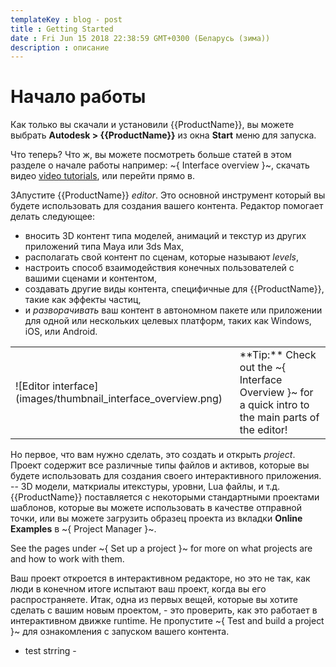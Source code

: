 ---templateKey : blog - posttitle : Getting Starteddate : Fri Jun 15 2018 22:38:59 GMT+0300 (Беларусь (зима))description : описание
---

# Начало работы

Как только вы скачали и установили {{ProductName}}, вы можете выбрать **Autodesk > {{ProductName}}** из окна **Start** меню для запуска.

Что теперь? Что ж, вы можете посмотреть больше статей в этом разделе о начале работы например: ~{ Interface overview }~, скачать видео [video tutorials](../tutorial_link/tutorials_on_area.html), или перейти прямо в.

ЗАпустите {{ProductName}} *editor*. Это основной инструмент который вы будете использовать для создания вашего контента. Редактор помогает делать следующее:

-	вносить 3D контент типа моделей, анимаций и текстур из других приложений типа Maya или 3ds Max,
-	располагать свой контент по сценам, которые называют *levels*,
-	настроить способ взаимодействия конечных пользователей с вашими сценами и контентом,
-	создавать другие виды контента, специфичные для {{ProductName}}, такие как эффекты частиц,
-	и *разворачивать* ваш контент в автономном пакете или приложении для одной или нескольких целевых платформ, таких как Windows, iOS, или Android.

<table class="not-ruled"><tr><td>
![Editor interface](images/thumbnail_interface_overview.png)
</td><td>
**Tip:** Check out the ~{ Interface Overview }~ for a quick intro to the main parts of the editor!
</td></tr>
</table>

Но первое, что вам нужно сделать, это создать и открыть *project*. Проект содержит все различные типы файлов и активов, которые вы будете использовать для создания своего интерактивного приложения. -- 3D модели, маткриалы итекстуры, уровни, Lua файлы, и т.д. {{ProductName}} поставляется с некоторыми стандартными проектами шаблонов, которые вы можете использовать в качестве отправной точки, или вы можете загрузить образец проекта из вкладки **Online Examples** в ~{ Project Manager }~.

See the pages under ~{ Set up a project }~ for more on what projects are and how to work with them.

Ваш проект откроется в интерактивном редакторе, но это не так, как люди в конечном итоге испытают ваш проект, когда вы его распространяете. Итак, одна из первых вещей, которые вы хотите сделать с вашим новым проектом, - это проверить, как это работает в интерактивном движке runtime. Не пропустите ~{ Test and build a project }~ для ознакомления с запуском вашего контента.
 - test strring - 